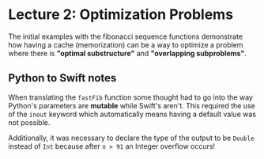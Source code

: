 # Lecture 2: Optimization Problems

The initial examples with the fibonacci sequence functions demonstrate how having a cache (memorization) can be a way to optimize a problem where there is **"optimal substructure"** and **"overlapping subproblems"**.

## Python to Swift notes

When translating the `fastFib` function some thought had to go into the way Python's parameters are **mutable** while Swift's aren't. This required the use of the `inout` keyword which automatically means having a default value was not possible.

Additionally, it was necessary to declare the type of the output to be `Double` instead of `Int` because after `n > 91` an Integer overflow occurs!